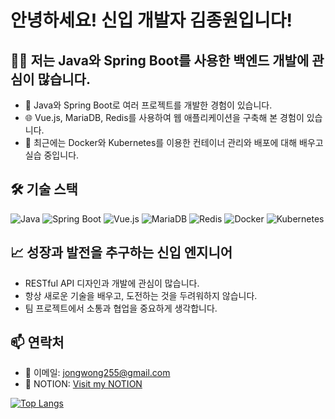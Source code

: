 # 안녕하세요! 신입 개발자 김종원입니다!

## 👨‍💻 저는 Java와 Spring Boot를 사용한 백엔드 개발에 관심이 많습니다.

- 💼 Java와 Spring Boot로 여러 프로젝트를 개발한 경험이 있습니다.
- 🌐 Vue.js, MariaDB, Redis를 사용하여 웹 애플리케이션을 구축해 본 경험이 있습니다.
- 🚀 최근에는 Docker와 Kubernetes를 이용한 컨테이너 관리와 배포에 대해 배우고 실습 중입니다.

## 🛠 기술 스택

![Java](https://img.shields.io/badge/Java-007396?style=for-the-badge&logo=java&logoColor=white)
![Spring Boot](https://img.shields.io/badge/Spring_Boot-6DB33F?style=for-the-badge&logo=spring-boot&logoColor=white)
![Vue.js](https://img.shields.io/badge/Vue.js-4FC08D?style=for-the-badge&logo=vue.js&logoColor=white)
![MariaDB](https://img.shields.io/badge/MariaDB-003545?style=for-the-badge&logo=mariadb&logoColor=white)
![Redis](https://img.shields.io/badge/Redis-DC382D?style=for-the-badge&logo=redis&logoColor=white)
![Docker](https://img.shields.io/badge/Docker-2496ED?style=for-the-badge&logo=docker&logoColor=white)
![Kubernetes](https://img.shields.io/badge/kubernetes-326CE5?style=for-the-badge&logo=kubernetes&logoColor=white)

## 📈 성장과 발전을 추구하는 신입 엔지니어

- RESTful API 디자인과 개발에 관심이 많습니다.
- 항상 새로운 기술을 배우고, 도전하는 것을 두려워하지 않습니다.
- 팀 프로젝트에서 소통과 협업을 중요하게 생각합니다.

## 📫 연락처

- 📧 이메일: jongwong255@gmail.com
- 🔗 NOTION: [Visit my NOTION](https://www.notion.so/272e5e9b242b4282a7fe911064e78a55)

[![Top Langs](https://github-readme-stats.vercel.app/api/top-langs/?username=Kimjongwon1&layout=compact)](https://github.com/anuraghazra/github-readme-stats)
